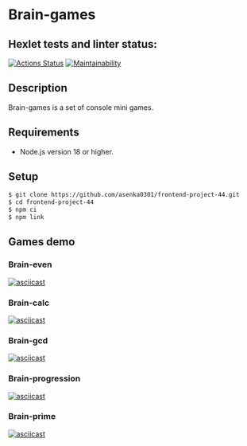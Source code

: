 # Brain-games

## Hexlet tests and linter status:
[![Actions Status](https://github.com/asenka0301/frontend-project-44/workflows/hexlet-check/badge.svg)](https://github.com/asenka0301/frontend-project-44/actions)
[![Maintainability](https://api.codeclimate.com/v1/badges/606815938cb8730a1121/maintainability)](https://codeclimate.com/github/asenka0301/frontend-project-44/maintainability)

## Description
Brain-games is a set of console mini games.

## Requirements
* Node.js version 18 or higher.

## Setup
```sh
$ git clone https://github.com/asenka0301/frontend-project-44.git
$ cd frontend-project-44
$ npm ci
$ npm link
```

## Games demo
### Brain-even
[![asciicast](https://asciinema.org/a/q5R5FfunbCKn2fYHYbQmrCQfB.svg)](https://asciinema.org/a/q5R5FfunbCKn2fYHYbQmrCQfB)
### Brain-calc 
[![asciicast](https://asciinema.org/a/q5R5FfunbCKn2fYHYbQmrCQfB.svg)](https://asciinema.org/a/q5R5FfunbCKn2fYHYbQmrCQfB)
### Brain-gcd
[![asciicast](https://asciinema.org/a/GIEvYYy3P1B6kvgY9alIPm4AR.svg)](https://asciinema.org/a/GIEvYYy3P1B6kvgY9alIPm4AR)
### Brain-progression
[![asciicast](https://asciinema.org/a/5vDneHWG2509JwBuyDhCnLUvX.svg)](https://asciinema.org/a/5vDneHWG2509JwBuyDhCnLUvX)
### Brain-prime
[![asciicast](https://asciinema.org/a/89fbwNuDM9dDTACvR0yLSx2rM.svg)](https://asciinema.org/a/89fbwNuDM9dDTACvR0yLSx2rM)